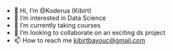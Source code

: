 - 👋 Hi, I’m @Koderua (Kibirt)
- 👀 I’m interested in Data Science
- 🌱 I’m currently taking courses
- 💞️ I’m looking to collaborate on an exciting ds project
- 📫 How to reach me kibirtbayouc@gmail.com

<!---
Koderua/Koderua is a ✨ special ✨ repository because its `README.md` (this file) appears on your GitHub profile.
You can click the Preview link to take a look at your changes.
--->
